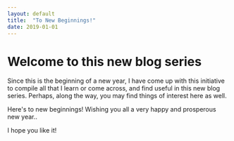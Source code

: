 ```yaml
---
layout: default
title:  "To New Beginnings!"
date: 2019-01-01
---
```


# Welcome to this new blog series

Since this is the beginning of a new year, I have come up with this initiative to compile all that I learn or come across, and find useful in this new blog series. Perhaps, along the way, you may find things of interest here as well. 

Here's to new beginnings! Wishing you all a very happy and prosperous new year.. 

I hope you like it!
